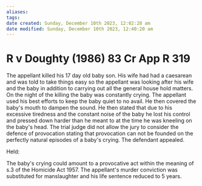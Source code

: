 ```yaml
---
aliases: 
tags: 
date created: Sunday, December 10th 2023, 12:02:28 am
date modified: Sunday, December 10th 2023, 12:40:20 am
---
```


# R v Doughty (1986) 83 Cr App R 319

The appellant killed his 17 day old baby son. His wife had had a caesarean and was told to take things easy so the appellant was looking after his wife and the baby in addition to carrying out all the general house hold matters. On the night of the killing the baby was constantly crying. The appellant used his best efforts to keep the baby quiet to no avail. He then covered the baby's mouth to dampen the sound. He then stated that due to his excessive tiredness and the constant noise of the baby he lost his control and pressed down harder than he meant to at the time he was kneeling on the baby's head. The trial judge did not allow the jury to consider the defence of provocation stating that provocation can not be founded on the perfectly natural episodes of a baby's crying. The defendant appealed.  

  

Held:  

  

The baby's crying could amount to a provocative act within the meaning of s.3 of the Homicide Act 1957. The appellant's murder conviction was substituted for manslaughter and his life sentence reduced to 5 years.
